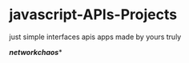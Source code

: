 # javascript-APIs-Projects

just simple interfaces apis apps made by yours truly



*******networkchaos********
